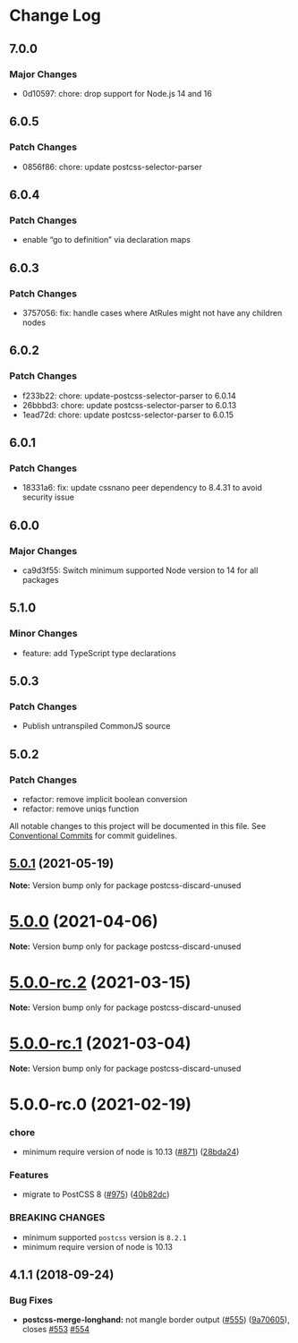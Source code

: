 # Change Log

## 7.0.0

### Major Changes

- 0d10597: chore: drop support for Node.js 14 and 16

## 6.0.5

### Patch Changes

- 0856f86: chore: update postcss-selector-parser

## 6.0.4

### Patch Changes

- enable “go to definition” via declaration maps

## 6.0.3

### Patch Changes

- 3757056: fix: handle cases where AtRules might not have any children nodes

## 6.0.2

### Patch Changes

- f233b22: chore: update-postcss-selector-parser to 6.0.14
- 26bbbd3: chore: update postcss-selector-parser to 6.0.13
- 1ead72d: chore: update postcss-selector-parser to 6.0.15

## 6.0.1

### Patch Changes

- 18331a6: fix: update cssnano peer dependency to 8.4.31 to avoid security issue

## 6.0.0

### Major Changes

- ca9d3f55: Switch minimum supported Node version to 14 for all packages

## 5.1.0

### Minor Changes

- feature: add TypeScript type declarations

## 5.0.3

### Patch Changes

- Publish untranspiled CommonJS source

## 5.0.2

### Patch Changes

- refactor: remove implicit boolean conversion
- refactor: remove uniqs function

All notable changes to this project will be documented in this file.
See [Conventional Commits](https://conventionalcommits.org) for commit guidelines.

## [5.0.1](https://github.com/cssnano/cssnano/compare/postcss-discard-unused@5.0.0...postcss-discard-unused@5.0.1) (2021-05-19)

**Note:** Version bump only for package postcss-discard-unused

# [5.0.0](https://github.com/cssnano/cssnano/compare/postcss-discard-unused@5.0.0-rc.2...postcss-discard-unused@5.0.0) (2021-04-06)

**Note:** Version bump only for package postcss-discard-unused

# [5.0.0-rc.2](https://github.com/cssnano/cssnano/compare/postcss-discard-unused@5.0.0-rc.1...postcss-discard-unused@5.0.0-rc.2) (2021-03-15)

**Note:** Version bump only for package postcss-discard-unused

# [5.0.0-rc.1](https://github.com/cssnano/cssnano/compare/postcss-discard-unused@5.0.0-rc.0...postcss-discard-unused@5.0.0-rc.1) (2021-03-04)

**Note:** Version bump only for package postcss-discard-unused

# 5.0.0-rc.0 (2021-02-19)

### chore

- minimum require version of node is 10.13 ([#871](https://github.com/cssnano/cssnano/issues/871)) ([28bda24](https://github.com/cssnano/cssnano/commit/28bda243e32ce3ba89b3c358a5f78727b3732f11))

### Features

- migrate to PostCSS 8 ([#975](https://github.com/cssnano/cssnano/issues/975)) ([40b82dc](https://github.com/cssnano/cssnano/commit/40b82dca7f53ac02cd4fe62846dec79b898ccb49))

### BREAKING CHANGES

- minimum supported `postcss` version is `8.2.1`
- minimum require version of node is 10.13

## 4.1.1 (2018-09-24)

### Bug Fixes

- **postcss-merge-longhand:** not mangle border output ([#555](https://github.com/cssnano/cssnano/issues/555)) ([9a70605](https://github.com/cssnano/cssnano/commit/9a706050b621e7795a9bf74eb7110b5c81804ffe)), closes [#553](https://github.com/cssnano/cssnano/issues/553) [#554](https://github.com/cssnano/cssnano/issues/554)
